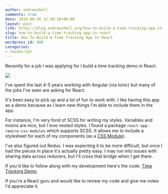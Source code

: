 ```yaml
---
author: andrewshell
comments: true
date: 2018-09-26 12:30:18+00:00
layout: post
link: https://blog.andrewshell.org/how-to-build-a-time-tracking-app-in-react/
slug: how-to-build-a-time-tracking-app-in-react
title: How To Build A Time Tracking App In React
wordpress_id: 888
categories:
- JavaScript
---
```


Recently for a job I was applying for I build a time tracking demo in React.

[![](https://blog.andrewshell.org/wp-content/uploads/2018/09/Screen-Shot-2018-09-26-at-7.28.39-AM-1024x502.png)](https://blog.andrewshell.org/wp-content/uploads/2018/09/Screen-Shot-2018-09-26-at-7.28.39-AM.png)

I've spent the last 4-5 years working with Angular (via Ionic) but many of the jobs I've seen are asking for React.

It's been easy to pick up and a lot of fun to work with. I like having this app as a demo because as I learn new things I'm able to include them in the app.

For instance, I'm very fond of SCSS for writing my styles. Variables and mixins are nice, but I love nested styles. I found a package `react-app-rewire-css-modules` which supports SCSS. It allows me to include a stylesheet for each of my components (as a [CSS Module](https://css-tricks.com/css-modules-part-1-need/)).

I've also figured out Redux. I was expecting it to be more difficult, but once I had the pieces in place it's actually pretty easy. I may run into issues with sharing data across reducers, but I'll cross that bridge when I get there.

If you'd like to follow along with my development here's the code: [Time Tracking Demo](https://github.com/andrewshell/time-tracking-demo).

If you're a React guru and would like to review my code and give me notes I'd appreciate it.
